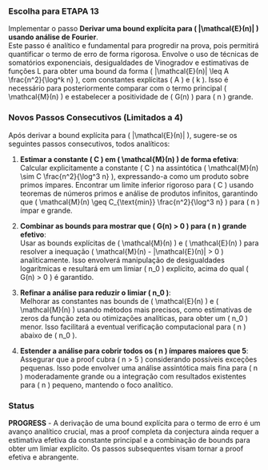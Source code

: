 ### Escolha para ETAPA 13

Implementar o passo **Derivar uma bound explícita para \( |\mathcal{E}(n)| \) usando análise de Fourier**.  
Este passo é analítico e fundamental para progredir na prova, pois permitirá quantificar o termo de erro de forma rigorosa. Envolve o uso de técnicas de somatórios exponenciais, desigualdades de Vinogradov e estimativas de funções L para obter uma bound da forma \( |\mathcal{E}(n)| \leq A \frac{n^2}{\log^k n} \), com constantes explícitas \( A \) e \( k \). Isso é necessário para posteriormente comparar com o termo principal \( \mathcal{M}(n) \) e estabelecer a positividade de \( G(n) \) para \( n \) grande.

### Novos Passos Consecutivos (Limitados a 4)

Após derivar a bound explícita para \( |\mathcal{E}(n)| \), sugere-se os seguintes passos consecutivos, todos analíticos:

1. **Estimar a constante \( C \) em \( \mathcal{M}(n) \) de forma efetiva**:  
   Calcular explicitamente a constante \( C \) na assintótica \( \mathcal{M}(n) \sim C \frac{n^2}{\log^3 n} \), expressando-a como um produto sobre primos ímpares. Encontrar um limite inferior rigoroso para \( C \) usando teoremas de números primos e análise de produtos infinitos, garantindo que \( \mathcal{M}(n) \geq C_{\text{min}} \frac{n^2}{\log^3 n} \) para \( n \) ímpar e grande.

2. **Combinar as bounds para mostrar que \( G(n) > 0 \) para \( n \) grande efetivo**:  
   Usar as bounds explícitas de \( \mathcal{M}(n) \) e \( \mathcal{E}(n) \) para resolver a inequação \( \mathcal{M}(n) - |\mathcal{E}(n)| > 0 \) analiticamente. Isso envolverá manipulação de desigualdades logarítmicas e resultará em um limiar \( n_0 \) explícito, acima do qual \( G(n) > 0 \) é garantido.

3. **Refinar a análise para reduzir o limiar \( n_0 \)**:  
   Melhorar as constantes nas bounds de \( \mathcal{E}(n) \) e \( \mathcal{M}(n) \) usando métodos mais precisos, como estimativas de zeros da função zeta ou otimizações analíticas, para obter um \( n_0 \) menor. Isso facilitará a eventual verificação computacional para \( n \) abaixo de \( n_0 \).

4. **Estender a análise para cobrir todos os \( n \) ímpares maiores que 5**:  
   Assegurar que a proof cubra \( n > 5 \) considerando possíveis exceções pequenas. Isso pode envolver uma análise assintótica mais fina para \( n \) moderadamente grande ou a integração com resultados existentes para \( n \) pequeno, mantendo o foco analítico.

### Status

**PROGRESS** - A derivação de uma bound explícita para o termo de erro é um avanço analítico crucial, mas a proof completa da conjectura ainda requer a estimativa efetiva da constante principal e a combinação de bounds para obter um limiar explícito. Os passos subsequentes visam tornar a proof efetiva e abrangente.